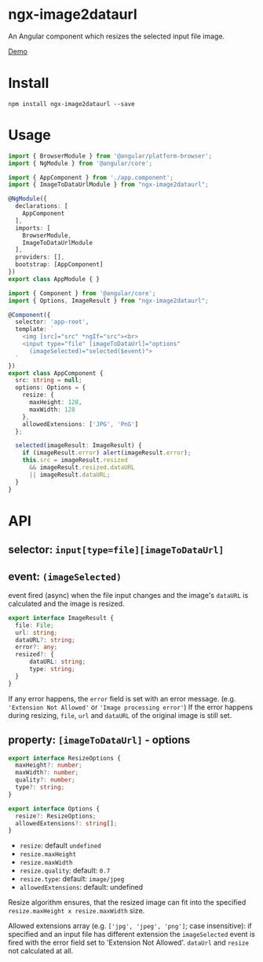 # ngx-image2dataurl
An Angular component which resizes the selected input file image.

[Demo](https://stackblitz.com/edit/angular-fbarcl)

# Install

```
npm install ngx-image2dataurl --save
```

# Usage

```typescript
import { BrowserModule } from '@angular/platform-browser';
import { NgModule } from '@angular/core';

import { AppComponent } from './app.component';
import { ImageToDataUrlModule } from "ngx-image2dataurl";

@NgModule({
  declarations: [
    AppComponent
  ],
  imports: [
    BrowserModule,
    ImageToDataUrlModule
  ],
  providers: [],
  bootstrap: [AppComponent]
})
export class AppModule { }
```

```typescript
import { Component } from '@angular/core';
import { Options, ImageResult } from "ngx-image2dataurl";

@Component({
  selector: 'app-root',
  template: `
    <img [src]="src" *ngIf="src"><br>
    <input type="file" [imageToDataUrl]="options"
      (imageSelected)="selected($event)">
  `
})
export class AppComponent {
  src: string = null;
  options: Options = {
    resize: {
      maxHeight: 128,
      maxWidth: 128
    },
    allowedExtensions: ['JPG', 'PnG']
  };

  selected(imageResult: ImageResult) {
    if (imageResult.error) alert(imageResult.error);
    this.src = imageResult.resized
      && imageResult.resized.dataURL
      || imageResult.dataURL;
  }
}
```
# API
## selector: `input[type=file][imageToDataUrl]`

## event: `(imageSelected)`
event fired (async) when the file input changes and the image's `dataURL` is calculated and the image is resized.

```typescript
export interface ImageResult {
  file: File;
  url: string;
  dataURL?: string;
  error?: any;
  resized?: {
      dataURL: string;
      type: string;
  }
}
```

If any error happens, the `error` field is set with an error message.
(e.g. `'Extension Not Allowed'` or `'Image processing error'`)
If the error happens during resizing, `file`, `url` and `dataURL` of the original image is still set.

## property: `[imageToDataUrl]` - options

```typescript
export interface ResizeOptions {
  maxHeight?: number;
  maxWidth?: number;
  quality?: number;
  type?: string;
}

export interface Options {
  resize?: ResizeOptions;
  allowedExtensions?: string[];
}
```
 - `resize`: default `undefined`
 - `resize.maxHeight`
 - `resize.maxWidth`
 - `resize.quality`: default: `0.7`
 - `resize.type`: default: `image/jpeg`
 - `allowedExtensions`: default: undefined

Resize algorithm ensures, that the resized image can fit into the specified `resize.maxHeight x resize.maxWidth` size.

Allowed extensions array (e.g. `['jpg', 'jpeg', 'png']`; case insensitive): if specified and an input file
has different extension the `imageSelected` event is fired with the error field set to 'Extension Not Allowed'.
`dataUrl` and `resize` not calculated at all.
